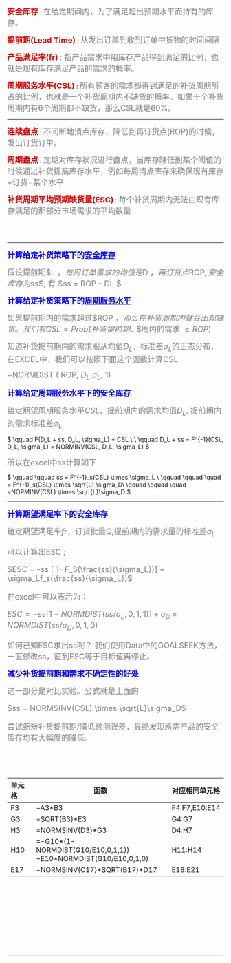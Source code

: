 
<font color = "darkpink" size = 4  ><b>安全库存</b></font> :  <font color = grey size = 4>在给定期间内，为了满足超出预期水平而持有的库存。</font>

<font color = "darkpink" size = 4 ><b>提前期(Lead Time)</b></font> :  <font color = grey size = 4>从发出订单到收到订单中货物的时间间隔</font>

<font color = "darkpink" size = 4 ><b>产品满足率(fr)</b></font> <font color = grey size = 4>:  指产品需求中用库存产品得到满足的比例，也就是现有库存满足产品的需求的概率。</font>


<font color = "darkpink" size = 4 ><b>周期服务水平(CSL)</b></font> :  <font color = grey size = 4>所有顾客的需求都得到满足的补货周期所占的比例，也就是一个补货周期内不缺货的概率。如果十个补货周期内有6个周期都不缺货，那么CSL就是60%。</font>

----
<font color = "darkpink" size = 4 ><b>连续盘点</b></font> :  <font color = grey size = 4>不间断地清点库存，降低到再订货点(ROP)的时候，发出订货订单。</font>

<font color = "darkpink" size = 4 ><b>周期盘点</b></font> :  <font color = grey size = 4>定期对库存状况进行盘点，当库存降低到某个阈值的时候通过补货提高库存水平，例如每周清点库存来确保现有库存+订货=某个水平</font>

<font color = "darkpink" size = 4 ><b>补货周期平均预期缺货量(ESC)</b></font> :  <font color = grey size = 4>每个补货周期内无法由现有库存满足的那部分市场需求的平均数量</font>

<br>
<br>

---

<font color = "blue" size = 4 ><b>计算给定补货策略下的<u>安全库存</u></b></font>

 <font color = grey size = 4>假设提前期$L $，每周订单需求的均值是$D $，再订货点$ROP$,  安全库存为$ss$, 有 $ss = ROP - DL $</font>

 <font color = "blue" size = 4 ><b>计算给定补货策略下的<u>周期服务水平</u></b></font>

 <font color = grey size = 4>如果提前期内的需求超过$ROP $， 那么在补货周期内就会出现缺货。我们有CSL = Prob(补货提前期$L $周内的需求 $\leq ROP$) </font>

 <font color = grey size = 4>知道补货提前期内的需求服从均值$D_L$，标准差$\sigma_L$的正态分布，在EXCEL中，我们可以按照下面这个函数计算CSL </font>

<font color = grey size = 4>=NORMDIST ( ROP, $D_L$,$\sigma_L$, 1)</font>

 <font color = "blue" size = 4 ><b>计算给定周期服务水平下的安全库存</b></font>

 <font color = grey size = 4>给定期望周期服务水平$CSL$、提前期内的需求均值$D_L$, 提前期内的需求标准差$\sigma_L$</font>

 $ \qquad  F(D_L + ss, D_L, \sigma_L) = CSL \\
 \\
 \qquad D_L + ss = F^{-1}(CSL, D_L, \sigma_L) = NORMINV(CSL, D_L, \sigma_L) 
 $
 
 <font color = grey size = 4>所以在excel中ss计算如下</font>

$ \qquad \qquad ss = F^{-1}_s(CSL) \times \sigma_L \\
\qquad \qquad \quad = F^{-1}_s(CSL) \times \sqrt{L} \sigma_D\\
\qquad \qquad \quad =NORMINV(CSL) \times \sqrt{L}\sigma_D $

----

 <font color = "blue" size = 4 ><b>计算期望满足率下的安全库存</b></font>

<font color = grey size = 4>给定期望满足率$fr$，订货批量$Q$,提前期内的需求量的标准差$\sigma_L$

可以计算出ESC ;

$ESC = -ss [ 1- F_S(\frac{ss}{\sigma_L})] + \sigma_Lf_s(\frac{ss}{\sigma_L})$

在excel中可以表示为：

$ESC = - ss [1 - NORMDIST(ss / \sigma_L, 0, 1,1)] + \sigma_D \times NORMDIST(ss/\sigma_D, 0,1,0)$

如何已知ESC求出ss呢？ 我们使用Data中的GOALSEEK方法，一直修改ss，直到ESC等于目标值再停止。
</font>

<font color = "blue" size = 4 ><b>减少补货提前期和需求不确定性的好处</b></font>

<font color = grey size = 4>这一部分是对比实验。公式就是上面的

$ss = NORMSINV(CSL) \times \sqrt{L}\sigma_D$

尝试缩短补货提前期/降低预测误差，最终发现所需产品的安全库存均有大幅度的降低。</font>

<font color = grey size = 4></font>

<br>
<br>
<br>

|  单元格   | 函数  | 对应相同单元格 |
|:---|------  | -----|
| F3  | =A3*B3 | F4:F7,E10:E14 |
| G3  | =SQRT(B3)*E3|G4:G7 |
| H3  | =NORMSINV(D3)*G3 | D4:H7|
| H10 | =-G10*(1-NORMDIST(G10/E10,0,1,1))<br>+E10*NORMDIST(G10/E10,0,1,0) |H11:H14|
|E17 | =NORMSINV(C17)*SQRT(B17)*D17 |E18:E21|


<br>
<br>

<br>
<br>
<br>
<br>

<br>
<br>
<br>


---
